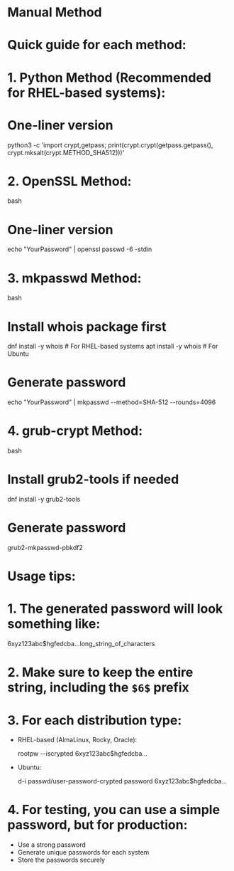 
# Manual Method
# Quick guide for each method:

# 1. Python Method (Recommended for RHEL-based systems):

# One-liner version
python3 -c 'import crypt,getpass; print(crypt.crypt(getpass.getpass(), crypt.mksalt(crypt.METHOD_SHA512)))'


# 2. OpenSSL Method:
bash
# One-liner version
echo "YourPassword" | openssl passwd -6 -stdin


# 3. mkpasswd Method:
bash
# Install whois package first
dnf install -y whois   # For RHEL-based systems
apt install -y whois   # For Ubuntu

# Generate password
echo "YourPassword" | mkpasswd --method=SHA-512 --rounds=4096


# 4. grub-crypt Method:
bash
# Install grub2-tools if needed
dnf install -y grub2-tools

# Generate password
grub2-mkpasswd-pbkdf2


# Usage tips:

# 1. The generated password will look something like:
   
   $6$xyz123abc$hgfedcba...long_string_of_characters
   

# 2. Make sure to keep the entire string, including the `$6$` prefix

# 3. For each distribution type:
   - RHEL-based (AlmaLinux, Rocky, Oracle):
     
     rootpw --iscrypted $6$xyz123abc$hgfedcba...
     
   - Ubuntu:
     
     d-i passwd/user-password-crypted password $6$xyz123abc$hgfedcba...
     

# 4. For testing, you can use a simple password, but for production:
   - Use a strong password
   - Generate unique passwords for each system
   - Store the passwords securely